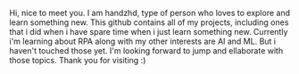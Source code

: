 Hi, nice to meet you.
I am handzhd, type of person who loves to explore and learn something new. 
This github contains all of my projects, including ones that i did when i have spare time when i just learn something new.
Currently i'm learning about RPA along with my other interests are AI and ML. But i haven't touched those yet.
I'm looking forward to jump and ellaborate with those topics.
Thank you for visiting :)
